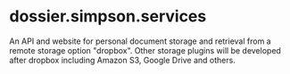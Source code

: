 # dossier.simpson.services

An API and website for personal document storage and retrieval from a remote storage option "dropbox". Other storage plugins will be developed after dropbox including Amazon S3, Google Drive and others.
